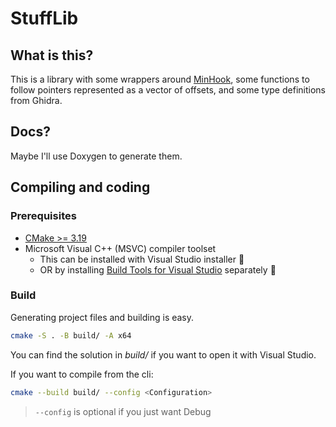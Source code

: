 # StuffLib

## What is this?

This is a library with some wrappers around
[MinHook](https://github.com/TsudaKageyu/minhook),
some functions to follow pointers represented as a vector of offsets,
and some type definitions from Ghidra.

## Docs?

Maybe I'll use Doxygen to generate them.

## Compiling and coding

### Prerequisites

- [CMake >= 3.19](https://cmake.org/download/)
- Microsoft Visual C++ (MSVC) compiler toolset
  - This can be installed with Visual Studio installer :vomiting_face:
  - OR by installing [Build Tools for Visual Studio](https://visualstudio.microsoft.com/downloads/#other) separately :muscle:

### Build

Generating project files and building is easy.

```bash
cmake -S . -B build/ -A x64
```

You can find the solution in _build/_ if you want to open it with Visual Studio.

If you want to compile from the cli:

```bash
cmake --build build/ --config <Configuration>
```

> `--config` is optional if you just want Debug
